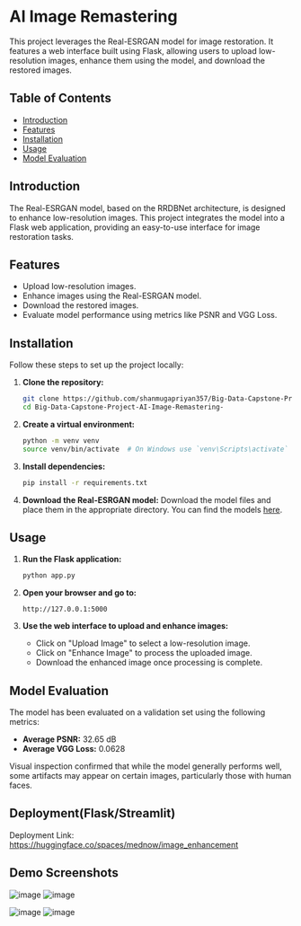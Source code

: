 # AI Image Remastering

This project leverages the Real-ESRGAN model for image restoration. It features a web interface built using Flask, allowing users to upload low-resolution images, enhance them using the model, and download the restored images.

## Table of Contents

- [Introduction](#introduction)
- [Features](#features)
- [Installation](#installation)
- [Usage](#usage)
- [Model Evaluation](#model-evaluation)

## Introduction

The Real-ESRGAN model, based on the RRDBNet architecture, is designed to enhance low-resolution images. This project integrates the model into a Flask web application, providing an easy-to-use interface for image restoration tasks.

## Features

- Upload low-resolution images.
- Enhance images using the Real-ESRGAN model.
- Download the restored images.
- Evaluate model performance using metrics like PSNR and VGG Loss.

## Installation

Follow these steps to set up the project locally:

1. **Clone the repository:**
    ```bash
    git clone https://github.com/shanmugapriyan357/Big-Data-Capstone-Project-AI-Image-Remastering-.git
    cd Big-Data-Capstone-Project-AI-Image-Remastering-
    ```

2. **Create a virtual environment:**
    ```bash
    python -m venv venv
    source venv/bin/activate  # On Windows use `venv\Scripts\activate`
    ```

3. **Install dependencies:**
    ```bash
    pip install -r requirements.txt
    ```

4. **Download the Real-ESRGAN model:**
    Download the model files and place them in the appropriate directory. You can find the models [here](https://github.com/xinntao/Real-ESRGAN).

## Usage

1. **Run the Flask application:**
    ```bash
    python app.py
    ```

2. **Open your browser and go to:**
    ```
    http://127.0.0.1:5000
    ```

3. **Use the web interface to upload and enhance images:**
    - Click on "Upload Image" to select a low-resolution image.
    - Click on "Enhance Image" to process the uploaded image.
    - Download the enhanced image once processing is complete.

## Model Evaluation

The model has been evaluated on a validation set using the following metrics:

- **Average PSNR:** 32.65 dB
- **Average VGG Loss:** 0.0628

Visual inspection confirmed that while the model generally performs well, some artifacts may appear on certain images, particularly those with human faces.
## Deployment(Flask/Streamlit)
Deployment Link: https://huggingface.co/spaces/mednow/image_enhancement
## Demo Screenshots
![image](https://github.com/user-attachments/assets/2a8aaea9-3bb3-4b11-9912-042cb52cce85)
![image](https://github.com/user-attachments/assets/d8e236cf-6988-49e2-86a4-bd13686af977)

![image](https://github.com/user-attachments/assets/58016800-8743-40a0-ae1f-9d56415627d2)
![image](https://github.com/user-attachments/assets/fd0e2dbf-531f-4270-b907-d03846c1e79c)




